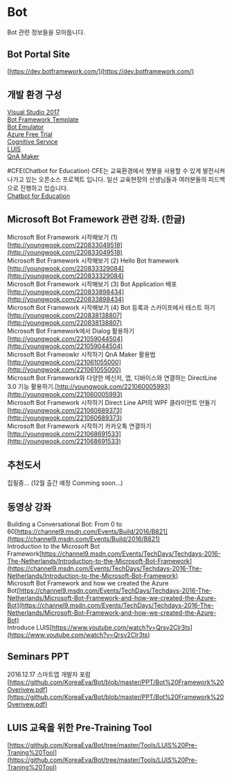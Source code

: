 # Bot
Bot 관련 정보들을 모아둡니다. 

## Bot Portal Site
[https://dev.botframework.com/](https://dev.botframework.com/)

## 개발 환경 구성
[Visual Studio 2017](https://www.visualstudio.com/)<br>
[Bot Framework Template](http://aka.ms/bf-bc-vstemplate)<br>
[Bot Emulator](http://emulator.botframework.com/)<br>
[Azure Free Trial](https://azure.microsoft.com/ko-kr/free/)<br>
[Cognitive Service](https://azure.microsoft.com/ko-kr/services/cognitive-services/)<br>
[LUIS](https://www.luis.ai/)<br>
[QnA Maker](https://qnamaker.ai/)

#CFE(Chatbot for Education)
CFE는 교육환경에서 챗봇을 사용할 수 있게 발전시켜 나가고 있는 오픈소스 프로젝트 입니다. 일선 교육현장의 선생님들과 여러분들의 피드백으로 진행하고 있습니다. <br>
[Chatbot for Education](https://github.com/KoreaEva/Bot/tree/master/CFE)<br>

## Microsoft Bot Framework 관련 강좌. (한글)

Microsoft Bot Framework 시작해보기 (1) [http://youngwook.com/220833049518](http://youngwook.com/220833049518)<br>
Microsoft Bot Framework 시작해보기 (2) Hello Bot framework [http://youngwook.com/220833329084](http://youngwook.com/220833329084)<br> 
Microsoft Bot Framework 시작해보기 (3) Bot Application 배포 [http://youngwook.com/220833898434](http://youngwook.com/220833898434)<br>
Microsoft Bot Framework 시작해보기 (4) Bot 등록과 스카이프에서 테스트 하기 [http://youngwook.com/220838138807](http://youngwook.com/220838138807)<br>
Microsoft Bot Framework에서 Dialog 활용하기 [http://youngwook.com/221059044504](http://youngwook.com/221059044504)<br>
Microsoft Bot Frameowkr 시작하기 QnA Maker 활용법 [http://youngwook.com/221061055000](http://youngwook.com/221061055000)<br>
Microsoft Bot Framework와 다양한 메신저, 앱, 디바이스와 연결하는 DirectLine 3.0 기능 활용하기.[http://youngwook.com/221060005993](http://youngwook.com/221060005993)<br>
Microsoft Bot Framework 시작하기 Direct Line API의 WPF 클라이언트 만들기[http://youngwook.com/221060689373](http://youngwook.com/221060689373)<br>
Microsoft Bot Framework 시작하기 카카오톡 연결하기[http://youngwook.com/221068691533](http://youngwook.com/221068691533)<br>

## 추천도서 

집필중... (12월 출간 예정 Comming soon...)<br>

## 동영상 강좌
Building a Conversational Bot: From 0 to 60[https://channel9.msdn.com/Events/Build/2016/B821](https://channel9.msdn.com/Events/Build/2016/B821)<br>
Introduction to the Microsoft Bot Framework[https://channel9.msdn.com/Events/TechDays/Techdays-2016-The-Netherlands/Introduction-to-the-Microsoft-Bot-Framework](https://channel9.msdn.com/Events/TechDays/Techdays-2016-The-Netherlands/Introduction-to-the-Microsoft-Bot-Framework)<br>
Microsoft Bot Framework and how we created the Azure Bot[https://channel9.msdn.com/Events/TechDays/Techdays-2016-The-Netherlands/Microsoft-Bot-Framework-and-how-we-created-the-Azure-Bot](https://channel9.msdn.com/Events/TechDays/Techdays-2016-The-Netherlands/Microsoft-Bot-Framework-and-how-we-created-the-Azure-Bot)<br>
Introduce LUIS[https://www.youtube.com/watch?v=Qrsv2Clr3ts](https://www.youtube.com/watch?v=Qrsv2Clr3ts)<br>

## Seminars PPT
2016.12.17 스마트앱 개발자 포럼 [https://github.com/KoreaEva/Bot/blob/master/PPT/Bot%20Framework%20Overivew.pdf](https://github.com/KoreaEva/Bot/blob/master/PPT/Bot%20Framework%20Overivew.pdf)




## LUIS 교육을 위한 Pre-Training Tool ##

[https://github.com/KoreaEva/Bot/tree/master/Tools/LUIS%20Pre-Traning%20Tool](https://github.com/KoreaEva/Bot/tree/master/Tools/LUIS%20Pre-Traning%20Tool)